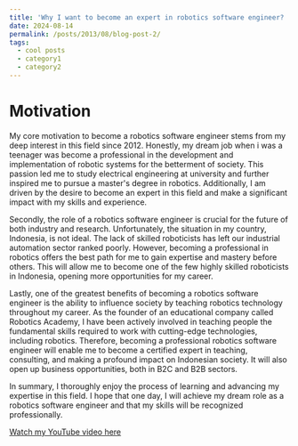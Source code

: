 ```yaml
---
title: 'Why I want to become an expert in robotics software engineer? '
date: 2024-08-14
permalink: /posts/2013/08/blog-post-2/
tags:
  - cool posts
  - category1
  - category2
---
```

Motivation
======

My core motivation to become a robotics software engineer stems from my deep interest in this field since 2012. Honestly, my dream job when i was a teenager was become a professional in the development and implementation of robotic systems for the betterment of society. This passion led me to study electrical engineering at university and further inspired me to pursue a master's degree in robotics. Additionally, I am driven by the desire to become an expert in this field and make a significant impact with my skills and experience.

Secondly, the role of a robotics software engineer is crucial for the future of both industry and research. Unfortunately, the situation in my country, Indonesia, is not ideal. The lack of skilled roboticists has left our industrial automation sector ranked poorly. However, becoming a professional in robotics offers the best path for me to gain expertise and mastery before others. This will allow me to become one of the few highly skilled roboticists in Indonesia, opening more opportunities for my career.

Lastly, one of the greatest benefits of becoming a robotics software engineer is the ability to influence society by teaching robotics technology throughout my career. As the founder of an educational company called Robotics Academy, I have been actively involved in teaching people the fundamental skills required to work with cutting-edge technologies, including robotics. Therefore, becoming a professional robotics software engineer will enable me to become a certified expert in teaching, consulting, and making a profound impact on Indonesian society. It will also open up business opportunities, both in B2C and B2B sectors.

In summary, I thoroughly enjoy the process of learning and advancing my expertise in this field. I hope that one day, I will achieve my dream role as a robotics software engineer and that my skills will be recognized professionally.

<!-- <iframe width="560" height="315" src="https://youtu.be/jWvVFJJh4hM" frameborder="0" allowfullscreen></iframe> -->
[Watch my YouTube video here](https://www.youtube.com/watch?v=jWvVFJJh4hM)
